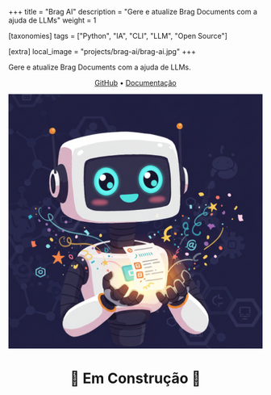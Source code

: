 +++
title = "Brag AI"
description = "Gere e atualize Brag Documents com a ajuda de LLMs"
weight = 1

[taxonomies]
tags = ["Python", "IA", "CLI", "LLM", "Open Source"]

[extra]
local_image = "projects/brag-ai/brag-ai.jpg"
+++

Gere e atualize Brag Documents com a ajuda de LLMs.

<div style="text-align: center">

<!-- TODO: add nice icons for the links -->

[GitHub](https://github.com/ruancomelli/brag-ai) • [Documentação](https://www.ruancomelli.com/brag-ai)

</div>

![Um robô segurando um Brag Document](brag-ai.jpg "Brag AI project hero image")

<!-- TODO: make this image smaller -->
<!-- TODO: add image source - was it GPT-4o? -->

<!-- TODO: write this up -->

<h1 style="text-align: center">
🚧 Em Construção 🚧
</h1>
